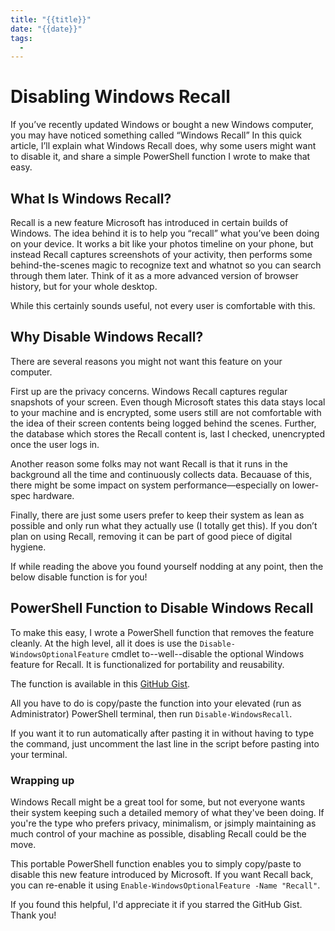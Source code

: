 ```yaml
---
title: "{{title}}"
date: "{{date}}"
tags:
  - 
---
```


# Disabling Windows Recall
If you’ve recently updated Windows or bought a new Windows computer, you may have noticed something called “Windows Recall” In this quick article, I’ll explain what Windows Recall does, why some users might want to disable it, and share a simple PowerShell function I wrote to make that easy.

## What Is Windows Recall?
Recall is a new feature Microsoft has introduced in certain builds of Windows. The idea behind it is to help you “recall” what you’ve been doing on your device. It works a bit like your photos timeline on your phone, but instead Recall captures screenshots of your activity, then performs some behind-the-scenes magic to recognize text and whatnot so you can search through them later. Think of it as a more advanced version of browser history, but for your whole desktop.

While this certainly sounds useful, not every user is comfortable with this.

## Why Disable Windows Recall?
There are several reasons you might not want this feature on your computer.

First up are the privacy concerns. Windows Recall captures regular snapshots of your screen. Even though Microsoft states this data stays local to your machine and is encrypted, some users still are not comfortable with the idea of their screen contents being logged behind the scenes. Further, the database which stores the Recall content is, last I checked, unencrypted once the user logs in.

Another reason some folks may not want Recall is that it runs in the background all the time and continuously collects data. Becauase of this, there might be some impact on system performance—especially on lower-spec hardware.

Finally, there are just some users prefer to keep their system as lean as possible and only run what they actually use (I totally get this). If you don’t plan on using Recall, removing it can be part of good piece of digital hygiene.

If while reading the above you found yourself nodding at any point, then the below disable function is for you!

## PowerShell Function to Disable Windows Recall

To make this easy, I wrote a PowerShell function that removes the feature cleanly. At the high level, all it does is use the `Disable-WindowsOptionalFeature` cmdlet to--well--disable the optional Windows feature for Recall. It is functionalized for portability and reusability.

The function is available in this [GitHub Gist]().

All you have to do is copy/paste the function into your elevated (run as Administrator) PowerShell terminal, then run `Disable-WindowsRecall`.

If you want it to run automatically after pasting it in without having to type the command, just uncomment the last line in the script before pasting into your terminal.

### Wrapping up
Windows Recall might be a great tool for some, but not everyone wants their system keeping such a detailed memory of what they've been doing. If you're the type who prefers privacy, minimalism, or jsimply maintaining as much control of your machine as possible, disabling Recall could be the move.

This portable PowerShell function enables you to simply copy/paste to disable this new feature introduced by Microsoft. If you want Recall back, you can re-enable it using `Enable-WindowsOptionalFeature -Name "Recall"`.

If you found this helpful, I'd appreciate it if you starred the GitHub Gist. Thank you!